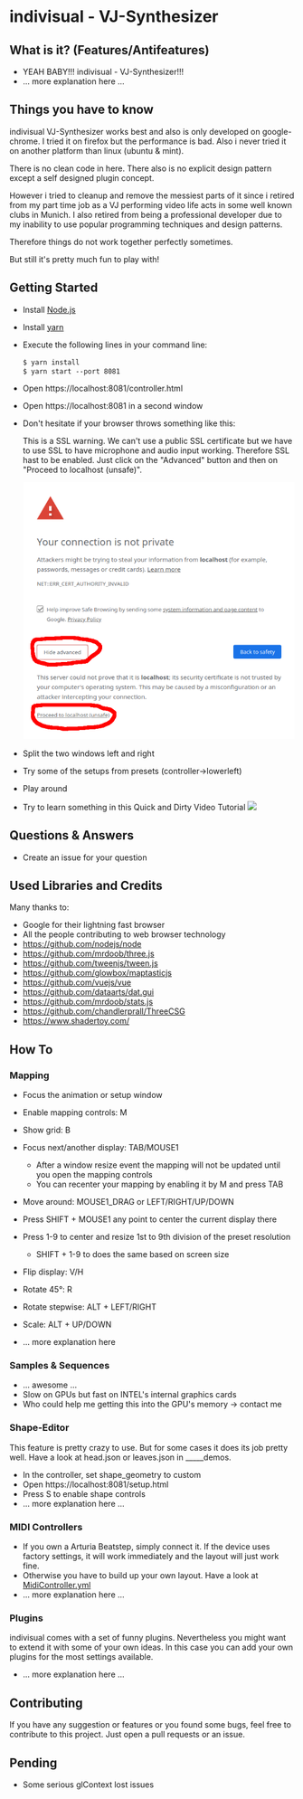 # indivisual - VJ-Synthesizer

## What is it? (Features/Antifeatures)
- YEAH BABY!!! indivisual - VJ-Synthesizer!!!
- ... more explanation here ...


## Things you have to know
indivisual VJ-Synthesizer works best and also is only developed on google-chrome.
I tried it on firefox but the performance is bad. 
Also i never tried it on another platform than linux (ubuntu & mint).

There is no clean code in here. There also is no explicit design pattern 
except a self designed plugin concept.

However i tried to cleanup and remove the messiest parts of it since i retired 
from my part time job as a VJ performing video life acts in some well known clubs in Munich.
I also retired from being a professional developer due to my inability 
to use popular programming techniques and design patterns.  

Therefore things do not work together perfectly sometimes.

But still it's pretty much fun to play with!

## Getting Started
- Install [Node.js](https://nodejs.org/en/download/)
- Install [yarn](https://yarnpkg.com/lang/en/docs/install)
- Execute the following lines in your command line:
    ```
    $ yarn install
    $ yarn start --port 8081
    ```
- Open https://localhost:8081/controller.html 
- Open https://localhost:8081 in a second window
- Don't hesitate if your browser throws something like this:
    
    This is a SSL warning. We can't use a public SSL certificate 
    but we have to use SSL to have microphone and audio input working. Therefore SSL hast to be enabled.
    Just click on the "Advanced" button and then on "Proceed to localhost (unsafe)".
    
  ![](readme/images/NET::ERR_CERT_AUTHORITY_INVALID.png) 
- Split the two windows left and right
- Try some of the setups from presets (controller->lowerleft)
- Play around
- Try to learn something in this Quick and Dirty Video Tutorial
    [![](http://img.youtube.com/vi/aPwviMbDYH8/0.jpg)](http://www.youtube.com/watch?v=aPwviMbDYH8 "")


## Questions & Answers
- Create an issue for your question

## Used Libraries and Credits
Many thanks to:

- Google for their lightning fast browser
- All the people contributing to web browser technology
- https://github.com/nodejs/node
- https://github.com/mrdoob/three.js
- https://github.com/tweenjs/tween.js
- https://github.com/glowbox/maptasticjs
- https://github.com/vuejs/vue
- https://github.com/dataarts/dat.gui
- https://github.com/mrdoob/stats.js
- https://github.com/chandlerprall/ThreeCSG
- https://www.shadertoy.com/

## How To

### Mapping
- Focus the animation or setup window 
- Enable mapping controls: M
- Show grid: B
- Focus next/another display: TAB/MOUSE1 
    - After a window resize event the mapping will not be updated until you open the mapping controls
    - You can recenter your mapping by enabling it by M and press TAB
- Move around: MOUSE1_DRAG or LEFT/RIGHT/UP/DOWN 
- Press SHIFT + MOUSE1 any point to center the current display there
- Press 1-9 to center and resize 1st to 9th division of the preset resolution
    - SHIFT + 1-9 to does the same based on screen size
- Flip display: V/H
- Rotate 45°: R
- Rotate stepwise: ALT + LEFT/RIGHT
- Scale: ALT + UP/DOWN

- ... more explanation here

### Samples & Sequences
- ... awesome ...
- Slow on GPUs but fast on INTEL's internal graphics cards
- Who could help me getting this into the GPU's memory -> contact me

### Shape-Editor
This feature is pretty crazy to use. But for some cases it does its job pretty well. Have a look at head.json or leaves.json in _____demos.

- In the controller, set shape_geometry to custom
- Open https://localhost:8081/setup.html
- Press S to enable shape controls
- ... more explanation here ...

### MIDI Controllers
- If you own a Arturia Beatstep, simply connect it. If the device uses factory settings, it will work immediately and the layout will just work fine.
- Otherwise you have to build up your own layout. Have a look at [MidiController.yml](app/structure/MidiController.yml) 
- ... more explanation here ...  

### Plugins
indivisual comes with a set of funny plugins. Nevertheless you might want to extend it with some of your own ideas.
In this case you can add your own plugins for the most settings available.

- ... more explanation here ...

## Contributing
If you have any suggestion or features or you found some bugs,
feel free to contribute to this project.
Just open a pull requests or an issue.

## Pending
- Some serious glContext lost issues
